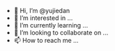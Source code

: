 - 👋 Hi, I’m @yujiedan
- 👀 I’m interested in ...
- 🌱 I’m currently learning ...
- 💞️ I’m looking to collaborate on ...
- 📫 How to reach me ...

<!---
yujiedan/yujiedan is a ✨ special ✨ repository because its `README.md` (this file) appears on your GitHub profile.
You can click the Preview link to take a look at your changes.
--->
